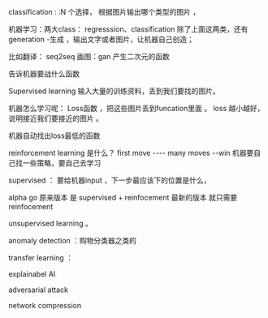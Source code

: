 

classification :  :N 个选择， 根据图片输出哪个类型的图片 ，

机器学习：两大class： regresssion、classification
除了上面这两类，还有generation -生成 ，输出文字或者图片，让机器自己创造；

比如翻译： seq2seq
画图：gan 产生二次元的函数

告诉机器要战什么函数

Supervised learning
输入大量的训练资料，丢到我们要找的图片。

机器怎么学习呢：  Loss函数 ，把这些图片丢到funcation里面 。
loss 越小越好，说明接近我们要接近的图片 。

机器自动找出loss最低的函数

reinforcement learning 是什么？
first move ---- many moves  --win  机器要自己找一些策略，要自己去学习

supervised ： 要给机器input ，下一步最应该下的位置是什么，

alpha go 原来版本 是 supervised + reinfocement
最新的版本 就只需要reinfocement

unsupervised learning 。


anomaly detection ：购物分类器之类的


transfer learning ：


explainabel AI

adversarial  attack

network compression
